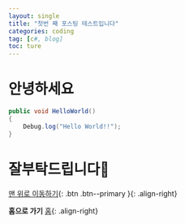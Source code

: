 ```yaml
---
layout: single
title: "첫번 째 포스팅 테스트입니다"
categories: coding
tag: [c#, blog]
toc: ture
---
```


# **안녕하세요**

```c#
public void HelloWorld()
{
    Debug.log("Hello World!!");
}
```

# 잘부탁드립니다🙏


[맨 위로 이동하기](#){: .btn .btn--primary }{: .align-right}

**홈으로 가기**
[홈](https://jihxxn-zip.github.io){: .align-right}

